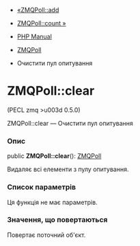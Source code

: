 - [«ZMQPoll::add](zmqpoll.add.md)
- [ZMQPoll::count »](zmqpoll.count.md)

- [PHP Manual](index.md)
- [ZMQPoll](class.zmqpoll.md)
- Очистити пул опитування

# ZMQPoll::clear

(PECL zmq \>u003d 0.5.0)

ZMQPoll::clear — Очистити пул опитування

### Опис

public **ZMQPoll::clear**(): [ZMQPoll](class.zmqpoll.md)

Видаляє всі елементи з пулу опитування.

### Список параметрів

Ця функція не має параметрів.

### Значення, що повертаються

Повертає поточний об'єкт.
